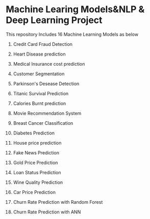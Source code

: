 # Machine Learing Models&NLP & Deep Learning Project  
This repository Includes 16 Machine Learning Models as below <p>
1. Credit Card Fraud Detection <p>
2. Heart Disease prediction <p>
3. Medical Insurance cost prediction <p>
4. Customer Segmentation <p>
5. Parkinson's Desease Detection <p>
6. Titanic Survival Prediction <p>
7. Calories Burnt prediction <p>
8. Movie Recommendation System <p>
9. Breast Cancer Classification <p>
10. Diabetes Prediction <p>
11. House price prediction <p>
12. Fake News Prediction <p>
13. Gold Price Prediction <p>
14. Loan Status Prediction <p>
15. Wine Quality Prediction <p>
16. Car Price Prediction  <p>
17. Churn Rate Prediction with Random Forest  <p>
18. Churn Rate Prediction with ANN  <p>
